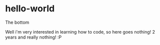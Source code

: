 # hello-world
The bottom


Well i'm very interested in learning how to code, so here goes nothing!
2 years and really nothing! :P
